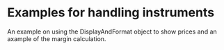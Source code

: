# Examples for handling instruments

An example on using the DisplayAndFormat object to show prices and an axample of the margin calculation.
